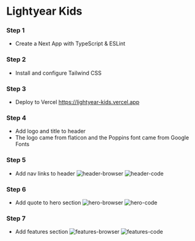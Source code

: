 # Lightyear Kids

### Step 1
- Create a Next App with TypeScript & ESLint

### Step 2
- Install and configure Tailwind CSS

### Step 3
- Deploy to Vercel
https://lightyear-kids.vercel.app

### Step 4
- Add logo and title to header
- The logo came from flaticon and the Poppins font came from Google Fonts

### Step 5
- Add nav links to header
![header-browser](https://user-images.githubusercontent.com/103267235/212741711-50b07b3b-54d1-44ef-91bd-259b6c2a3cea.png)
![header-code](https://user-images.githubusercontent.com/103267235/212741714-7ff8f2d0-de99-4cba-b843-7c4ca04f1764.png)

### Step 6
- Add quote to hero section
![hero-browser](https://user-images.githubusercontent.com/103267235/212743877-527d0113-eee4-4dff-a35e-0bb88c107c22.png)
![hero-code](https://user-images.githubusercontent.com/103267235/212743880-43a4bd18-dd96-4481-a7f4-37b395000911.png)

### Step 7
- Add features section
![features-browser](https://user-images.githubusercontent.com/103267235/212751140-53c13b73-2291-4af4-ba03-9291acdfd8bd.png)
![features-code](https://user-images.githubusercontent.com/103267235/212751144-6c531776-100a-4b7c-b701-bf1eb59e9afd.png)

